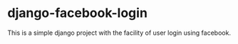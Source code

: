 # django-facebook-login

This is a simple django project with the facility of user login using facebook.
